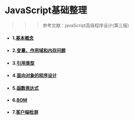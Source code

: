 # JavaScript基础整理

> > > 参考文献：javaScript高级程序设计(第三版)

* #### 1.[基本概念](https://github.com/lorelei47/StudyDiary/blob/master/read/javascript/基本概念.md)

* #### 2.[变量、作用域和内存问题](https://github.com/lorelei47/StudyDiary/blob/master/read/javascript/变量、作用域和内存问题.md)

* #### 3.[引用类型](https://github.com/lorelei47/StudyDiary/blob/master/read/javascript/引用类型.md)

* #### 4.[面向对象的程序设计](https://github.com/lorelei47/StudyDiary/blob/master/read/javascript/面向对象的程序设计.md)

* #### 5.[函数表达式](https://github.com/lorelei47/StudyDiary/blob/master/read/javascript/函数表达式.md)

* #### 6.[BOM](https://github.com/lorelei47/StudyDiary/blob/master/read/javascript/BOM.md)

* #### 7.[客户端检测](https://github.com/lorelei47/StudyDiary/blob/master/read/javascript/客户端检测.md)

